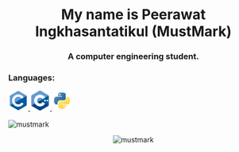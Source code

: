 <h1 align="center">My name is Peerawat Ingkhasantatikul (MustMark)</h1>
<h3 align="center">A computer engineering student.</h3>

<h3 align="left">Languages:</h3>
<p align="left"> <a href="https://www.cprogramming.com/" target="_blank" rel="noreferrer"> <img src="https://raw.githubusercontent.com/devicons/devicon/master/icons/c/c-original.svg" alt="c" width="40" height="40"/> </a> <a href="https://www.w3schools.com/cpp/" target="_blank" rel="noreferrer"> <img src="https://raw.githubusercontent.com/devicons/devicon/master/icons/cplusplus/cplusplus-original.svg" alt="cplusplus" width="40" height="40"/> </a> <a href="https://www.python.org" target="_blank" rel="noreferrer"> <img src="https://raw.githubusercontent.com/devicons/devicon/master/icons/python/python-original.svg" alt="python" width="40" height="40"/> </a> </p>

<p><img align="center" src="https://github-readme-stats.vercel.app/api/top-langs?username=mustmark&show_icons=true&theme=dracula&locale=en&layout=compact" alt="mustmark" /></p>

<p align="center"> <img src="https://komarev.com/ghpvc/?username=mustmark&label=Profile%20views&color=69a1fc&style=plastic" alt="mustmark" /> </p>
